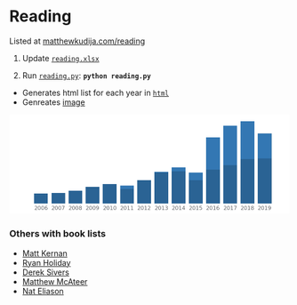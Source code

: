 # Reading

Listed at [matthewkudija.com/reading](http://matthewkudija.com/reading)

1. Update [`reading.xlsx`](reading.xlsx)

2. Run [`reading.py`](reading.py): **`python reading.py`**
* Generates html list for each year in [`html`](html)
* Genreates [image](https://github.com/mkudija/mkudija.github.io/blob/master/images/book_plot.png)

![Reading](https://github.com/mkudija/mkudija.github.io/blob/master/images/book_plot.png)


### Others with book lists
- [Matt Kernan](https://mattkernan.com/)
- [Ryan Holiday](https://ryanholiday.net/reading-list/)
- [Derek Sivers](https://sive.rs/book?sort=title)
- [Matthew McAteer](https://matthewmcateer.me/bookshelf/)
- [Nat Eliason](https://www.nateliason.com/notes)
